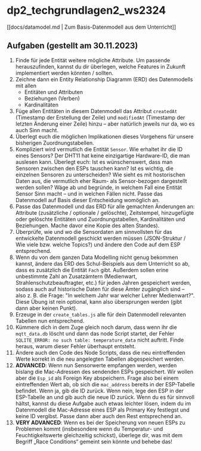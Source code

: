 # dp2_techgrundlagen2_ws2324

[[docs/datamodel.md | Zum Basis-Datenmodell aus dem Unterricht]]

## Aufgaben (gestellt am 30.11.2023)


1. Finde für jede Entität weitere mögliche Attribute. Um passende herauszufinden, kannst du dir überlegen, welche Features in Zukunft implementiert werden könnten / sollten.
1. Zeichne dann ein Entity Relationship Diagramm (ERD) des Datenmodells mit allen
    - Entitäten und Attributen
    - Beziehungen (Verben)
    - Kardinalitäten
1. Füge allen Entitäten in diesem Datenmodell das Attribut `createdAt` (Timestamp der Erstellung der Zeile) und `modifiedAt` (Timestamp der letzten Änderung einer Zeile) hinzu – aber natürlich jeweils nur da, wo es auch Sinn macht.
1. Überlegt euch die möglichen Implikationen dieses Vorgehens für unsere bisherigen Zuordnungstabellen.
1. Kompliziert wird vermutlich die Entität `Sensor`. Wie erhaltet ihr die ID eines Sensors? Der DHT11 hat keine einzigartige Hardware-ID, die man auslesen kann. Überlegt euch: Ist es wünschenswert, dass man Sensoren zwischen den ESPs tauschen kann? Ist es wichtig, die einzelnen Sensoren zu unterscheiden? Wie sieht es mit hostorischen Daten aus, die vermutlich eher Raum- als Sensor-bezogen dargestellt werden sollen? Wäge ab und begründe, in welchem Fall eine Entität Sensor Sinn macht – und in welchen Fällen nicht. Passe das Datenmodell auf Basis dieser Entscheidung womöglich an.
1. Passe das Datenmodell und das ERD für alle gemachten Änderungen an: Attribute (zusätzliche / optionale / gelöschte), Zeitstempel, hinzugefügte oder gelöschte Entitäten und Zuordnungstabellen, Kardinalitäten und Beziehungen. Mache davor eine Kopie des alten Standes).
1. Überprüfe, wie und wo die Sensordaten am sinnvollsten für das entwickelte Datenmodell geschickt werden müssen (JSON-Struktur / Wie viele bzw. welche Topics?) und ändere den Code auf dem ESP entsprechend.
1. Wenn du von dem ganzen Data Modelling nicht genug bekommen kannst, ändere das ERD des Schul-Beispiels aus dem Unterricht so ab, dass es zusätzlich die Entität `Fach` gibt. Außerdem sollen erine unbestimmte Zahl an Zusatzämtern (Medienwart, Strahlenschutzbeauftragter, etc.) für jeden Jahren gespeichert werden, sodass auch auf historische Daten für diese Ämter zugänglich sind – also z. B. die Frage: "In welchem Jahr war welcher Lehrer Medienwart?". Diese Übung ist rein optional, kann also übersprungen werden (gibt dann aber keinen Punkt).
1. Erzeuge in der `create_tables.js` alle für dein Datenmodell relevanten Tabellen nun entsprechend.
1. Kümmere dich in dem Zuge gleich noch darum, dass wenn ihr die `mqtt_data.db` löscht und dann das node Script startet, der Fehler `SQLITE_ERROR: no such table: temperature_data` nicht auftritt. Finde heraus, warum dieser Fehler überhaupt entsteht.
1. Ändere auch den Code des Node Scripts, dass die neu eintreffenden Werte korrekt in die neu angelegten Tabellen abgespeichert werden.
1. **ADVANCED**: Wenn nun Sensorwerte empfangen werden, werden bislang die Mac-Adressen des sendenden ESPs gespeichert. Wir wollen aber die `Esp_id` als Foreign Key abspeichern. Frage also bei einem eintreffenden Wert ab, ob sich die `mac_address` bereits in der ESP-Tabelle befindet. Wenn ja, gib die ID zurück. Wenn nein, lege den ESP in der ESP-Tabelle an und gib auch die neue ID zurück. Wenn du es für sinnvoll hältst,  kannst du diese Aufgabe auch etwas leichter lösen, indem du im Datenmodell die Mac-Adresse eines ESP als Primary Key festlegst und keine ID vergibst. Passe dann aber auch den Rest entsprechend an.
1. **VERY ADVANCED**: Wenn es bei der Speicherung von neuen ESPs zu Problemen kommt (insbesondere wenn du Temperatur- und Feuchtigkeitswerte gleichzeitig schickst), überlege dir, was mit dem Begriff „Race Conditions“ gemeint sein könnte und behebe das!
